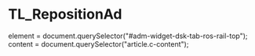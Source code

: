 # TL_RepositionAd

element = document.querySelector("#adm-widget-dsk-tab-ros-rail-top");
content = document.querySelector("article.c-content");
